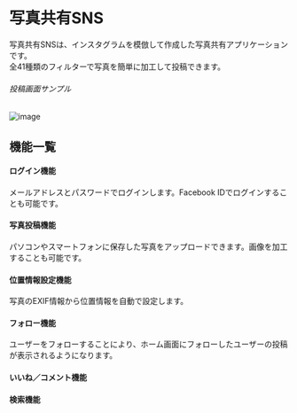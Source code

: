 # 写真共有SNS

写真共有SNSは、インスタグラムを模倣して作成した写真共有アプリケーションです。  
全41種類のフィルターで写真を簡単に加工して投稿できます。

###### 投稿画面サンプル
![image](https://user-images.githubusercontent.com/46615152/57905218-bfdcb300-78b0-11e9-8abe-6365b18399ce.png)

## 機能一覧

#### ログイン機能
メールアドレスとパスワードでログインします。Facebook IDでログインすることも可能です。







#### 写真投稿機能
パソコンやスマートフォンに保存した写真をアップロードできます。画像を加工することも可能です。


#### 位置情報設定機能
写真のEXIF情報から位置情報を自動で設定します。


#### フォロー機能
ユーザーをフォローすることにより、ホーム画面にフォローしたユーザーの投稿が表示されるようになります。


#### いいね／コメント機能


#### 検索機能
